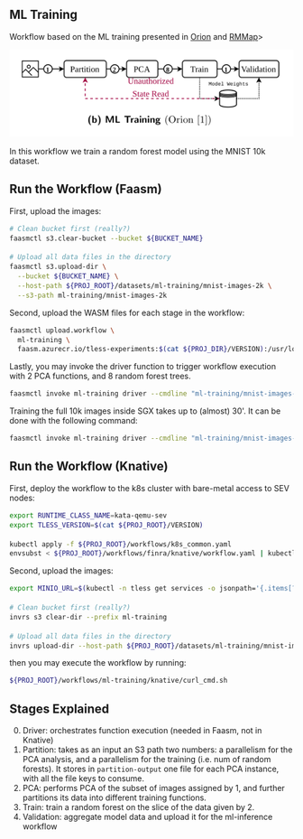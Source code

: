 ## ML Training

Workflow based on the ML training presented in [Orion](https://www.usenix.org/conference/osdi22/presentation/mahgoub) and [RMMap](https://dl.acm.org/doi/abs/10.1145/3627703.3629568)>

![workflow diagram](./serverless_workflows_ml_training.png)

In this workflow we train a random forest model using the MNIST 10k dataset.

## Run the Workflow (Faasm)

First, upload the images:

```bash
# Clean bucket first (really?)
faasmctl s3.clear-bucket --bucket ${BUCKET_NAME}

# Upload all data files in the directory
faasmctl s3.upload-dir \
  --bucket ${BUCKET_NAME} \
  --host-path ${PROJ_ROOT}/datasets/ml-training/mnist-images-2k \
  --s3-path ml-training/mnist-images-2k
```

Second, upload the WASM files for each stage in the workflow:

```bash
faasmctl upload.workflow \
  ml-training \
  faasm.azurecr.io/tless-experiments:$(cat ${PROJ_DIR}/VERSION):/usr/local/faasm/wasm/ml-training
```

Lastly, you may invoke the driver function to trigger workflow execution
with 2 PCA functions, and 8 random forest trees.

```bash
faasmctl invoke ml-training driver --cmdline "ml-training/mnist-images-2k 2 8"
```

Training the full 10k images inside SGX takes up to (almost) 30'. It can be
done with the following command:

```bash
faasmctl invoke ml-training driver --cmdline "ml-training/mnist-images-10k 4 8"
```

## Run the Workflow (Knative)

First, deploy the workflow to the k8s cluster with bare-metal access to SEV nodes:

```bash
export RUNTIME_CLASS_NAME=kata-qemu-sev
export TLESS_VERSION=$(cat ${PROJ_ROOT}/VERSION)

kubectl apply -f ${PROJ_ROOT}/workflows/k8s_common.yaml
envsubst < ${PROJ_ROOT}/workflows/finra/knative/workflow.yaml | kubectl apply -f -
```

Second, upload the images:

```bash
export MINIO_URL=$(kubectl -n tless get services -o jsonpath='{.items[?(@.metadata.name=="minio")].spec.clusterIP}')

# Clean bucket first (really?)
invrs s3 clear-dir --prefix ml-training

# Upload all data files in the directory
invrs upload-dir --host-path ${PROJ_ROOT}/datasets/ml-training/mnist-images-2k --s3-path ml-training/mnist-images-2k
```


then you may execute the workflow by running:

```bash
${PROJ_ROOT}/workflows/ml-training/knative/curl_cmd.sh
```

## Stages Explained

0. Driver: orchestrates function execution (needed in Faasm, not in Knative)
1. Partition: takes as an input an S3 path two numbers: a parallelism for the
  PCA analysis, and a parallelism for the training (i.e. num of random forests).
  It stores in `partition-output` one file for each PCA instance, with all the
  file keys to consume.
2. PCA: performs PCA of the subset of images assigned by 1, and further
  partitions its data into different training functions.
3. Train: train a random forest on the slice of the data given by 2.
4. Validation: aggregate model data and upload it for the ml-inference workflow

